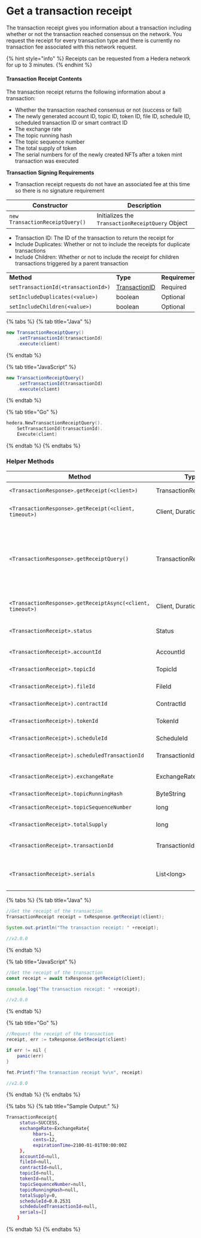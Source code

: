 # Get a transaction receipt

The transaction receipt gives you information about a transaction including whether or not the transaction reached consensus on the network. You request the receipt for every transaction type and there is currently no transaction fee associated with this network request.

{% hint style="info" %}
Receipts can be requested from a Hedera network for up to 3 minutes.
{% endhint %}

#### Transaction Receipt Contents

The transaction receipt returns the following information about a transaction:

* Whether the transaction reached consensus or not (success or fail)
* The newly generated account ID, topic ID, token ID, file ID, schedule ID, scheduled transaction ID or smart contract ID
* The exchange rate
* The topic running hash
* The topic sequence number
* The total supply of token
* The serial numbers for of the newly created NFTs after a token mint transaction was executed

**Transaction Signing Requirements**

* Transaction receipt requests do not have an associated fee at this time so there is no signature requirement

| **Constructor**                 | **Description**                                  |
| ------------------------------- | ------------------------------------------------ |
| `new TransactionReceiptQuery()` | Initializes the `TransactionReceiptQuery` Object |

* Transaction ID: The ID of the transaction to return the receipt for
* Include Duplicates: Whether or not to include the receipts for duplicate transactions
* Include Children: Whether or not to include the receipt for children transactions triggered by a parent transaction

|                                     |                                              |                 |
| ----------------------------------- | -------------------------------------------- | --------------- |
| **Method**                          | **Type**                                     | **Requirement** |
| `setTransactionId(<transactionId>)` | [TransactionID](../client/transaction-id.md) | Required        |
| `setIncludeDuplicates(<value>)`     | boolean                                      | Optional        |
| `setIncludeChildren(<value>)`       | boolean                                      | Optional        |

{% tabs %}
{% tab title="Java" %}
```java
new TransactionReceiptQuery()
    .setTransactionId(transactionId)
    .execute(client)
```
{% endtab %}

{% tab title="JavaScript" %}
```javascript
new TransactionReceiptQuery()
    .setTransactionId(transactionId)
    .execute(client)
```
{% endtab %}

{% tab title="Go" %}
```go
hedera.NewTransactionReceiptQuery().
    SetTransactionId(transactionId).
    Execute(client)
```
{% endtab %}
{% endtabs %}

### Helper Methods

| **Method**                                                 | **Type**                | **Description**                                                                                                                                                                                 |
| ---------------------------------------------------------- | ----------------------- | ----------------------------------------------------------------------------------------------------------------------------------------------------------------------------------------------- |
| `<TransactionResponse>.getReceipt(<client>)`               | TransactionReceipt      | Returns the receipt of a transaction                                                                                                                                                            |
| `<TransactionResponse>.getReceipt(<client, timeout>)`      | Client, Duration        | Request the receipt from the network for this duration                                                                                                                                          |
| `<TransactionResponse>.getReceiptQuery()`                  | TransactionReceiptQuery | Returns the TransactionReceiptQuery response for a transaction. This will not error on bad status like `RECEIPT_NOT_FOUND` and will return information about a failed transaction if necessary. |
| `<TransactionResponse>.getReceiptAsync(<client, timeout>)` | Client, Duration        | Request receipt asynchronously for the provided duration                                                                                                                                        |
| `<TransactionReceipt>.status`                              | Status                  | Whether the transaction reached consensus or not                                                                                                                                                |
| `<TransactionReceipt>.accountId`                           | AccountId               | The newly generated account ID                                                                                                                                                                  |
| `<TransactionReceipt>.topicId`                             | TopicId                 | The newly generated topic ID                                                                                                                                                                    |
| `<TransactionReceipt>).fileId`                             | FileId                  | The newly generated file ID                                                                                                                                                                     |
| `<TransactionReceipt>).contractId`                         | ContractId              | The newly generated contract ID                                                                                                                                                                 |
| `<TransactionReceipt>).tokenId`                            | TokenId                 | The newly generated token ID                                                                                                                                                                    |
| `<TransactionReceipt>).scheduleId`                         | ScheduleId              | The newly generated schedule ID                                                                                                                                                                 |
| `<TransactionReceipt>).scheduledTransactionId`             | TransactionId           | The generated scheduled transaction ID                                                                                                                                                          |
| `<TransactionReceipt>).exchangeRate`                       | ExchangeRate            | The exchange rate in hbar, cents, and expiration time                                                                                                                                           |
| `<TransactionReceipt>.topicRunningHash`                    | ByteString              | The topic running hash                                                                                                                                                                          |
| `<TransactionReceipt>.topicSequenceNumber`                 | long                    | The topic sequence number                                                                                                                                                                       |
| `<TransactionReceipt>.totalSupply`                         | long                    | The total supply of a token                                                                                                                                                                     |
| `<TransactionReceipt>.transactionId`                       | TransactionId           | The transaction ID of the transaction the receipt is being requested for                                                                                                                        |
| `<TransactionReceipt>.serials`                             | List\<long>             | The list of newly created serial numbers upon execution of a token mint transaction.                                                                                                            |

{% tabs %}
{% tab title="Java" %}
```java
//Get the receipt of the transaction
TransactionReceipt receipt = txResponse.getReceipt(client);

System.out.println("The transaction receipt: " +receipt);

//v2.0.0
```
{% endtab %}

{% tab title="JavaScript" %}
```javascript
//Get the receipt of the transaction
const receipt = await txResponse.getReceipt(client);

console.log("The transaction receipt: " +receipt);

//v2.0.0
```
{% endtab %}

{% tab title="Go" %}
```java
//Request the receipt of the transaction
receipt, err := txResponse.GetReceipt(client)

if err != nil {
    panic(err)
}

fmt.Printf("The transaction receipt %v\n", receipt)

//v2.0.0
```
{% endtab %}
{% endtabs %}

{% tabs %}
{% tab title="Sample Output:" %}
```bash
TransactionReceipt{
     status=SUCCESS,
     exchangeRate=ExchangeRate{
          hbars=1,
          cents=12, 
          expirationTime=2100-01-01T00:00:00Z
     }, 
     accountId=null,
     fileId=null, 
     contractId=null, 
     topicId=null, 
     tokenId=null, 
     topicSequenceNumber=null, 
     topicRunningHash=null, 
     totalSupply=0, 
     scheduleId=0.0.2531
     schdeduledTransactionId=null,
     serials=[]
    }
```
{% endtab %}
{% endtabs %}
